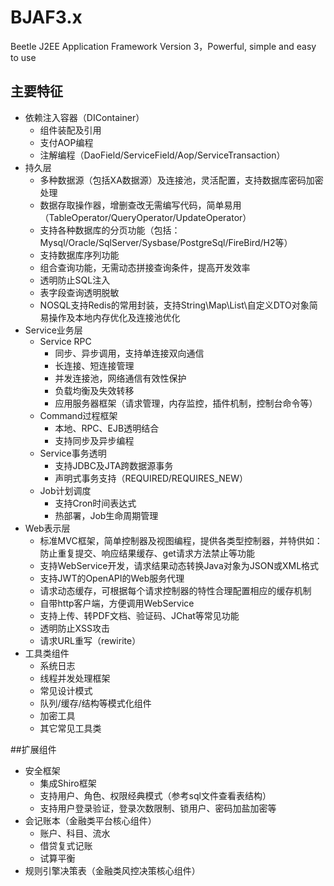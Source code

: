 # BJAF3.x
Beetle J2EE Application Framework Version 3，Powerful, simple and easy to use

## 主要特征
* 依赖注入容器（DIContainer）
	* 组件装配及引用
	* 支付AOP编程
	* 注解编程（DaoField/ServiceField/Aop/ServiceTransaction） 
* 持久层
	* 多种数据源（包括XA数据源）及连接池，灵活配置，支持数据库密码加密处理
	* 数据存取操作器，增删查改无需编写代码，简单易用（TableOperator/QueryOperator/UpdateOperator） 
	* 支持各种数据库的分页功能（包括：Mysql/Oracle/SqlServer/Sysbase/PostgreSql/FireBird/H2等）
	* 支持数据库序列功能
	* 组合查询功能，无需动态拼接查询条件，提高开发效率
	* 透明防止SQL注入
	* 表字段查询透明脱敏
	* NOSQL支持Redis的常用封装，支持String\Map\List\自定义DTO对象简易操作及本地内存优化及连接池优化
* Service业务层
	* Service RPC
		* 同步、异步调用，支持单连接双向通信
		* 长连接、短连接管理
		* 并发连接池，网络通信有效性保护
		* 负载均衡及失效转移 
		* 应用服务器框架（请求管理，内存监控，插件机制，控制台命令等）
	* Command过程框架
		* 本地、RPC、EJB透明结合
		* 支持同步及异步编程
	* Service事务透明
		* 支持JDBC及JTA跨数据源事务
		* 声明式事务支持（REQUIRED/REQUIRES_NEW）  
	* Job计划调度
		* 支持Cron时间表达式
		* 热部署，Job生命周期管理
* Web表示层
	* 标准MVC框架，简单控制器及视图编程，提供各类型控制器，并特供如：防止重复提交、响应结果缓存、get请求方法禁止等功能
	* 支持WebService开发，请求结果动态转换Java对象为JSON或XML格式
	* 支持JWT的OpenAPI的Web服务代理
	* 请求动态缓存，可根据每个请求控制器的特性合理配置相应的缓存机制
	* 自带http客户端，方便调用WebService
	* 支持上传、转PDF文档、验证码、JChat等常见功能
	* 透明防止XSS攻击
	* 请求URL重写（rewirite）
* 工具类组件
	* 系统日志
	* 线程并发处理框架
	* 常见设计模式
	* 队列/缓存/结构等模式化组件
	* 加密工具  
	* 其它常见工具类
	
##扩展组件
* 安全框架
	* 集成Shiro框架
	* 支持用户、角色、权限经典模式（参考sql文件查看表结构）
	* 支持用户登录验证，登录次数限制、锁用户、密码加盐加密等 
* 会记账本（金融类平台核心组件）
	* 账户、科目、流水
	* 借贷复式记账
	* 试算平衡
* 规则引擎决策表（金融类风控决策核心组件）
			   
